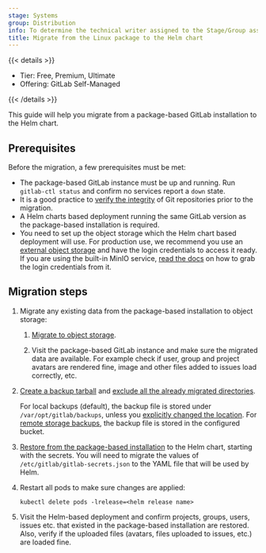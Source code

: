 ```yaml
---
stage: Systems
group: Distribution
info: To determine the technical writer assigned to the Stage/Group associated with this page, see https://handbook.gitlab.com/handbook/product/ux/technical-writing/#assignments
title: Migrate from the Linux package to the Helm chart
---
```


{{< details >}}

- Tier: Free, Premium, Ultimate
- Offering: GitLab Self-Managed

{{< /details >}}

This guide will help you migrate from a package-based GitLab installation to
the Helm chart.

## Prerequisites

Before the migration, a few prerequisites must be met:

- The package-based GitLab instance must be up and running. Run `gitlab-ctl status`
  and confirm no services report a `down` state.
- It is a good practice to
  [verify the integrity](https://docs.gitlab.com/administration/raketasks/check/)
  of Git repositories prior to the migration.
- A Helm charts based deployment running the same GitLab version as the
  package-based installation is required.
- You need to set up the object storage which the Helm chart based deployment
  will use. For production use, we recommend you use an [external object storage](../../advanced/external-object-storage/_index.md)
  and have the login credentials to access it ready. If you are using the built-in
  MinIO service, [read the docs](minio.md) on how to grab the login credentials
  from it.

## Migration steps

1. Migrate any existing data from the package-based
   installation to object storage:

   1. [Migrate to object storage](https://docs.gitlab.com/administration/object_storage/#migrate-to-object-storage).

   1. Visit the package-based GitLab instance and make sure the
      migrated data are available. For example check if user, group and project
      avatars are rendered fine, image and other files added to issues load
      correctly, etc.

1. [Create a backup tarball](https://docs.gitlab.com/administration/backup_restore/backup_gitlab/) and [exclude all the already migrated directories](https://docs.gitlab.com/administration/backup_restore/backup_gitlab/#excluding-specific-directories-from-the-backup).

   For local backups (default), the backup file is stored under `/var/opt/gitlab/backups`, unless you
   [explicitly changed the location](https://docs.gitlab.com/omnibus/settings/backups/#manually-manage-backup-directory).
   For [remote storage backups](https://docs.gitlab.com/administration/backup_restore/backup_gitlab/#upload-backups-to-a-remote-cloud-storage),
   the backup file is stored in the configured bucket.
1. [Restore from the package-based installation](../../backup-restore/restore.md)
   to the Helm chart, starting with the secrets. You will need to migrate the
   values of `/etc/gitlab/gitlab-secrets.json` to the YAML file that will be
   used by Helm.
1. Restart all pods to make sure changes are applied:

   ```shell
   kubectl delete pods -lrelease=<helm release name>
   ```

1. Visit the Helm-based deployment and confirm projects, groups, users, issues
   etc. that existed in the package-based installation are restored.
   Also, verify if the uploaded files (avatars, files uploaded to issues, etc.)
   are loaded fine.
